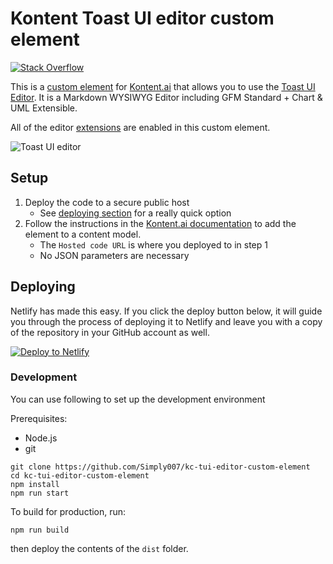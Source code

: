 # Kontent Toast UI editor custom element

[![Stack Overflow](https://img.shields.io/badge/Stack%20Overflow-ASK%20NOW-FE7A16.svg?logo=stackoverflow&logoColor=white)](https://stackoverflow.com/tags/kentico-kontent)

This is a [custom element](https://docs.kontent.ai/tutorials/develop-apps/integrate/integrating-your-own-content-editing-features) for [Kontent.ai](https://kontent.ai) that allows you to use the [Toast UI Editor](https://ui.toast.com/tui-editor). It is a Markdown WYSIWYG Editor including GFM Standard + Chart & UML Extensible.

All of the editor [extensions](https://github.com/nhnent/tui.editor/blob/master/docs/using-extensions.md) are enabled in this custom element.

![Toast UI editor](ToastUIEditor.gif)

## Setup

1. Deploy the code to a secure public host
    * See [deploying section](#Deploying) for a really quick option
1. Follow the instructions in the [Kontent.ai documentation](https://docs.kontent.ai/tutorials/develop-apps/integrate/integrating-your-own-content-editing-features#a-3--displaying-a-custom-element-in-kentico-kontent) to add the element to a content model.
    * The `Hosted code URL` is where you deployed to in step 1
    * No JSON parameters are necessary

## Deploying

Netlify has made this easy. If you click the deploy button below, it will guide you through the process of deploying it to Netlify and leave you with a copy of the repository in your GitHub account as well.

[![Deploy to Netlify](https://www.netlify.com/img/deploy/button.svg)](https://app.netlify.com/start/deploy?repository=https://github.com/Simply007/kontent-custom-element-toast-ui-editor)

### Development

You can use following to set up the development environment

Prerequisites:

* Node.js
* git

```console
git clone https://github.com/Simply007/kc-tui-editor-custom-element
cd kc-tui-editor-custom-element
npm install
npm run start
```

To build for production, run:

```console
npm run build
```

then deploy the contents of the `dist` folder.
